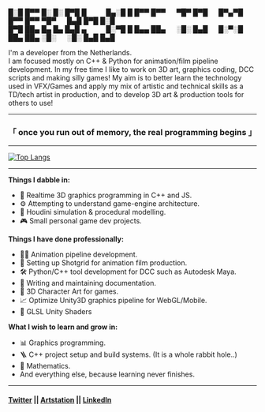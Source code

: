 █░█ █▀▀ █░ █░ █▀█ █      █▄░█ █ █▀▀ █▀▀   ▀█▀ █▀█   █▀▄▀█ █▀▀ █▀▀ ▀█▀   █▄█ █▀█ █░█     
█▀█ ██▄ █▄ █▄ █▄█ ▄      █░▀█ █ █▄▄ ██▄   ░█░ █▄█   █░▀░█ ██▄ ██▄ ░█░   ░█░ █▄█ █▄█

I'm a developer from the Netherlands.  
I am focused mostly on C++ & Python for animation/film pipeline development.
In my free time I like to work on 3D art, graphics coding, DCC scripts and making silly games!
My aim is to better learn the technology used in VFX/Games and apply my mix of artistic and technical skills as a TD/tech artist in production, and to develop 3D art & production tools for others to use!

---

### 「 once you run out of memory, the real programming begins 」

---

[![Top Langs](https://github-readme-stats.vercel.app/api/top-langs/?username=MaxineCodes&layout=compact&theme=omni)](https://github.com/anuraghazra/github-readme-stats)

---

**Things I dabble in:**
- 📐 Realtime 3D graphics programming in C++ and JS.
- ⚙️ Attempting to understand game-engine architecture.
- 🌊 Houdini simulation & procedural modelling.
- 🎮 Small personal game dev projects.

**Things I have done professionally:**  
- 🏃🏼 Animation pipeline development.  
- 📸 Setting up Shotgrid for animation film production.  
- 🛠 Python/C++ tool development for DCC such as Autodesk Maya.  
- 📖 Writing and maintaining documentation.  
- 🎨 3D Character Art for games.
- 📈 Optimize Unity3D graphics pipeline for WebGL/Mobile.
- 🔮 GLSL Unity Shaders

**What I wish to learn and grow in:**
- 📊 Graphics programming.
- 🪜 C++ project setup and build systems. (It is a whole rabbit hole..)
- 🧮 Mathematics.
- And everything else, because learning never finishes.

---

#### [Twitter](https://twitter.com/MaxineCodes) || [Artstation](https://www.artstation.com/maxine3d) || [LinkedIn](https://www.linkedin.com/in/maxinemeijboom/)
